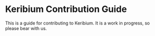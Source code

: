 # Keribium Contribution Guide

This is a guide for contributing to Keribium. It is a work in progress, so please bear with us.